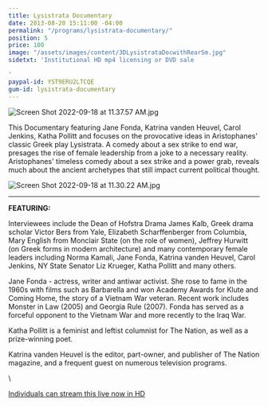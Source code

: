 ```yaml
---
title: Lysistrata Documentary
date: 2013-08-20 15:11:00 -04:00
permalink: "/programs/lysistrata-documentary/"
position: 5
price: 100
image: "/assets/images/content/3DLysistrataDocwithRearSm.jpg"
sidetxt: 'Institutional HD mp4 licensing or DVD sale

'
paypal-id: YST9ERU2LTCQE
gum-id: lysistrata-documentary
---
```


![Screen Shot 2022-09-18 at 11.37.57 AM.jpg](/uploads/Screen%20Shot%202022-09-18%20at%2011.37.57%20AM.jpg)

This Documentary featuring Jane Fonda, Katrina vanden Heuvel, Carol Jenkins, Katha Pollitt and focuses on the provocative ideas in Aristophanes' classic Greek play Lysistrata. A comedy about a sex strike to end war, presages the rise of female leadership from a joke to a necessary reality. Aristophanes' timeless comedy about a sex strike and a power grab, reveals much about the ancient archetypes that still impact current political thought.

![Screen Shot 2022-09-18 at 11.30.22 AM.jpg](/uploads/Screen%20Shot%202022-09-18%20at%2011.30.22%20AM.jpg)

---

**FEATURING:**

Interviewees include the Dean of Hofstra Drama James Kalb, Greek drama scholar Victor Bers from Yale, Elizabeth Scharffenberger from Columbia, Mary English from Monclair State (on the role of women), Jeffrey Hurwitt (on Greek forms in modern architecture) and many contemporary female leaders including Norma Kamali, Jane Fonda, Katrina vanden Heuvel, Carol Jenkins, NY State Senator Liz Krueger, Katha Pollitt and many others.

Jane Fonda - actress, writer and antiwar activist. She rose to fame in the 1960s with films such as Barbarella and won Academy Awards for Klute and Coming Home, the story of a Vietnam War veteran. Recent work includes Monster in Law (2005) and Georgia Rule (2007). Fonda has served as a forceful opponent to the Vietnam War and more recently to the Iraq War.

Katha Pollitt is a feminist and leftist columnist for The Nation, as well as a prize-winning poet.

Katrina vanden Heuvel is the editor, part-owner, and publisher of The Nation magazine, and a frequent guest on numerous television programs.

<script src="https://gumroad.com/js/gumroad.js"></script>\
<a class="gumroad-button" href="https://macmillanfilms.gumroad.com/l/lysistrata-documentary?wanted=true">Individuals can stream this live now in HD</a>